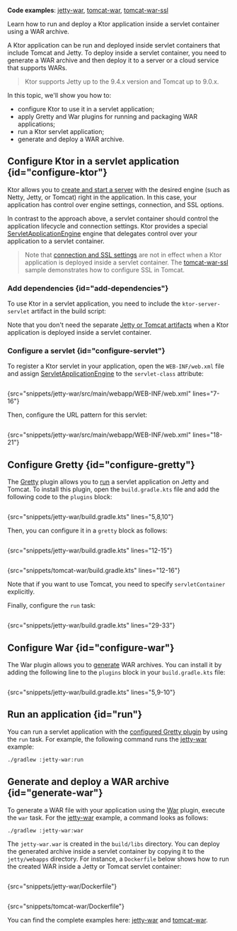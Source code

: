 [//]: # (title: WAR)

<microformat>
<p>
<b>Code examples</b>: 
<a href="https://github.com/ktorio/ktor-documentation/tree/%current-branch%/codeSnippets/snippets/jetty-war">jetty-war</a>, 
<a href="https://github.com/ktorio/ktor-documentation/tree/%current-branch%/codeSnippets/snippets/tomcat-war">tomcat-war</a>,
<a href="https://github.com/ktorio/ktor-documentation/tree/%current-branch%/codeSnippets/snippets/tomcat-war-ssl">tomcat-war-ssl</a>
</p>
</microformat>

<excerpt>
Learn how to run and deploy a Ktor application inside a servlet container using a WAR archive.
</excerpt>

A Ktor application can be run and deployed inside servlet containers that include Tomcat and Jetty. To deploy inside a servlet container, you need to generate a WAR archive and then deploy it to a server or a cloud service that supports WARs.

> Ktor supports Jetty up to the 9.4.x version and Tomcat up to 9.0.x.

In this topic, we'll show you how to:
* configure Ktor to use it in a servlet application;
* apply Gretty and War plugins for running and packaging WAR applications;
* run a Ktor servlet application;
* generate and deploy a WAR archive.



## Configure Ktor in a servlet application {id="configure-ktor"}

Ktor allows you to [create and start a server](create_server.xml) with the desired engine (such as Netty, Jetty, or Tomcat) right in the application. In this case, your application has control over engine settings, connection, and SSL options.

In contrast to the approach above, a servlet container should control the application lifecycle and connection settings. Ktor provides a special [ServletApplicationEngine](https://api.ktor.io/ktor-server/ktor-server-servlet/io.ktor.server.servlet/-servlet-application-engine/index.html) engine that delegates control over your application to a servlet container.

> Note that [connection and SSL settings](Configurations.xml#hocon-file) are not in effect when a Ktor application is deployed inside a servlet container. 
> The [tomcat-war-ssl](https://github.com/ktorio/ktor-documentation/tree/%current-branch%/codeSnippets/snippets/tomcat-war-ssl) sample demonstrates how to configure SSL in Tomcat.



### Add dependencies {id="add-dependencies"}

To use Ktor in a servlet application, you need to include the `ktor-server-servlet` artifact in the build script:
<var name="artifact_name" value="ktor-server-servlet"/>
<include src="lib.xml" include-id="add_ktor_artifact"/>

Note that you don't need the separate [Jetty or Tomcat artifacts](Engines.md#dependencies) when a Ktor application is deployed inside a servlet container.

### Configure a servlet {id="configure-servlet"}

To register a Ktor servlet in your application, open the `WEB-INF/web.xml` file and assign [ServletApplicationEngine](https://api.ktor.io/ktor-server/ktor-server-servlet/io.ktor.server.servlet/-servlet-application-engine/index.html) to the `servlet-class` attribute:

```xml
```
{src="snippets/jetty-war/src/main/webapp/WEB-INF/web.xml" lines="7-16"}

Then, configure the URL pattern for this servlet:

```xml
```
{src="snippets/jetty-war/src/main/webapp/WEB-INF/web.xml" lines="18-21"}



## Configure Gretty {id="configure-gretty"}

The [Gretty](https://plugins.gradle.org/plugin/org.gretty) plugin allows you to [run](#run) a servlet application on Jetty and Tomcat. To install this plugin, open the `build.gradle.kts` file and add the following code to the `plugins` block:

```groovy
```
{src="snippets/jetty-war/build.gradle.kts" lines="5,8,10"}

Then, you can configure it in a `gretty` block as follows:

<tabs>
<tab title="Jetty">

```groovy
```
{src="snippets/jetty-war/build.gradle.kts" lines="12-15"}

</tab>
<tab title="Tomcat">

```groovy
```
{src="snippets/tomcat-war/build.gradle.kts" lines="12-16"}

</tab>
</tabs>

Note that if you want to use Tomcat, you need to specify `servletContainer` explicitly.

Finally, configure the `run` task:

```groovy
```
{src="snippets/jetty-war/build.gradle.kts" lines="29-33"}



## Configure War {id="configure-war"}

The War plugin allows you to [generate](#generate-war) WAR archives. You can install it by adding the following line to the `plugins` block in your `build.gradle.kts` file:

```groovy
```
{src="snippets/jetty-war/build.gradle.kts" lines="5,9-10"}




## Run an application {id="run"}

You can run a servlet application with the [configured Gretty plugin](#configure-gretty) by using the `run` task. For example, the following command runs the [jetty-war](https://github.com/ktorio/ktor-documentation/tree/%current-branch%/codeSnippets/snippets/jetty-war) example:

```Bash
./gradlew :jetty-war:run
```

## Generate and deploy a WAR archive {id="generate-war"}

To generate a WAR file with your application using the [War](#configure-war) plugin, execute the `war` task. For the [jetty-war](https://github.com/ktorio/ktor-documentation/tree/%current-branch%/codeSnippets/snippets/jetty-war) example, a command looks as follows:

```Bash
./gradlew :jetty-war:war
```

The `jetty-war.war` is created in the `build/libs` directory. You can deploy the generated archive inside a servlet container by copying it to the `jetty/webapps` directory. For instance, a `Dockerfile` below shows how to run the created WAR inside a Jetty or Tomcat servlet container:

<tabs>
<tab title="Jetty">

```dockerfile
```
{src="snippets/jetty-war/Dockerfile"}

</tab>
<tab title="Tomcat">

```dockerfile
```
{src="snippets/tomcat-war/Dockerfile"}

</tab>
</tabs>

You can find the complete examples here: [jetty-war](https://github.com/ktorio/ktor-documentation/tree/%current-branch%/codeSnippets/snippets/jetty-war) and [tomcat-war](https://github.com/ktorio/ktor-documentation/tree/%current-branch%/codeSnippets/snippets/tomcat-war).
